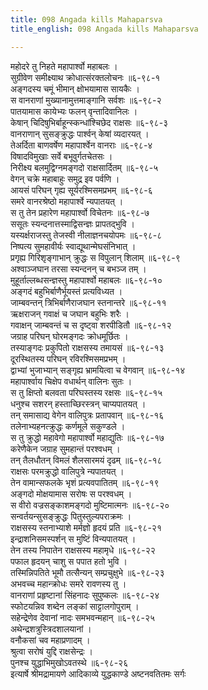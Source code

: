 ```yaml
---
title: 098 Angada kills Mahaparsva
title_english: 098 Angada kills Mahaparsva

---
```


<div class="audioEmbed"  caption="श्रीराम-हरिसीताराममूर्ति-घनपाठिभ्यां वचनम्" src="https://archive.org/download/Ramayana-recitation-Sriram-harisItArAmamUrti-Ghanapaati-v2/Kanda_6/Kanda_6_YK-098-Angada_kills_Mahaparsva_0.mp3"></div>

महोदरे तु निहते महापार्श्वो महाबलः ।  
सुग्रीवेण समीक्ष्याथ क्रोधात्संरक्तलोचनः ॥६-९८-१  
अङ्गदस्य चमूं भीमान् क्षोभयामास सायकैः ।  
स वानराणां मुख्यानामुत्तमाङ्गानि सर्वशः ॥६-९८-२  
पातयामास कायेभ्यः फलन् वृन्तादिवानिलः ।  
केषान् चिदिषुभिर्बाहून्स्कन्धांश्चिछेद राक्षसः ॥६-९८-३  
वानराणान् सुसङ्क्रुद्धः पार्श्वन् केषां व्यदारयत् ।  
तेअर्दिता बाणवर्षेण महापार्श्वेन वानराः ॥६-९८-४  
विषादविमुखाः सर्वे बभूवुर्गतचेतसः ।  
निरीक्ष्य बलमुद्विग्नमङ्गदो राक्षसार्दितम् ॥६-९८-५  
वेगन् चक्रे महाबाहुः समुद्र इव पर्वणि ।  
आयसं परिघन् गृह्य सूर्यरश्मिसमप्रभम् ॥६-९८-६  
समरे वानरश्रेष्ठो महापार्श्वे न्यपातयत् ।  
स तु तेन प्रहारेण महापार्श्वो विचेतनः ॥६-९८-७  
ससूतः स्यन्दनात्तस्माद्विसन्ज्ञः प्रापतद्भुवि ।  
यस्यर्क्षराजस्तु तेजस्वी नीलाज्ञनचयोपमः ॥६-९८-८  
निष्पत्य सुमहावीर्यः स्वाद्यूथान्मेघसंनिभात् ।  
प्रगृह्य गिरिशृङ्गाभान् क्रुद्धः स विपुलान् शिलाम् ॥६-९८-९  
अश्वाञ्जघान तरसा स्यन्दनन् च बभञ्ज तम् ।  
मुहूर्ताल्लब्धसन्ज्ञस्तु महापार्श्वो महाबलः ॥६-९८-१०  
अङ्गदं बहुभिर्बाणैर्भूयस्तं प्रत्यविध्यत ।  
जाम्बवन्तन् त्रिभिर्बाणैराजघान स्तनान्तरे ॥६-९८-११  
ऋक्षराजन् गवाक्षं च जघान बहुभिः शरैः ।  
गवाक्षन् जाम्बवन्तं च स दृष्ट्वा शरपीडितौ ॥६-९८-१२  
जग्राह परिघन् घोरमङ्गदः क्रोधमूर्छितः ।  
तस्याङ्गदः प्रकुपितो राक्षसस्य तमायसं ॥६-९८-१३  
दूरस्थितस्य परिघन् रविरश्मिसमप्रभम् ।  
द्वाभ्यां भुजाभ्यान् सङ्गृह्य भ्रामयित्वा च वेगवान् ॥६-९८-१४  
महापार्श्वाय चिक्षेप वधार्थन् वालिनः सुतः ।  
स तु क्षिप्तो बलवता परिघस्तस्य रक्षसः ॥६-९८-१५  
धनुश्च सशरन् हस्ताच्छिरस्त्रन् चाप्यपातयत् ।  
तन् समासाद्य वेगेन वालिपुत्रः प्रतापवान् ॥६-९८-१६  
तलेनाभ्यहनत्क्रुद्धः कर्णमूले सकुण्डले ।  
स तु क्रुद्धो महावेगो महापार्श्वो महाद्युतिः ॥६-९८-१७  
करेणैकेन जग्राह सुमहान्तं परश्वधम् ।  
तन् तैलधौतन् विमलं शैलसारमयं दृढम् ॥६-९८-१८  
राक्षसः परमक्रुद्धो वालिपुत्रे न्यपातयत् ।  
तेन वामान्सफलके भृशं प्रत्यवपातितम् ॥६-९८-१९  
अङ्गदो मोक्षयामास सरोषः स परश्वधम् ।  
स वीरो वज्रसङ्काशमङ्गदो मुष्टिमात्मनः ॥६-९८-२०  
सन्वर्तयन्सुसङ्क्रुद्धः पितुस्तुल्यपराक्रमः ।  
राक्षसस्य स्तनाभ्याशे मर्मज्ञो हृदयं प्रति ॥६-९८-२१  
इन्द्राशनिसमस्पर्शन् स मुष्टिं विन्यपातयत् ।  
तेन तस्य निपातेन राक्षसस्य महामृधे ॥६-९८-२२  
पफाल हृदयन् चाशु स पपात हतो भुवि ।  
तस्मिन्निपतिते भूमौ तत्सैन्यन् सम्प्रचुक्षुभे ॥६-९८-२३  
अभवच्च महान्क्रोधः समरे रावणस्य तु ।  
वानराणां प्रहृष्टानां सिंहनादः सुपुष्कलः ॥६-९८-२४  
स्फोटयन्निव शब्देन लङ्कां साट्टालगोपुराम् ।  
सहेन्द्रेणेव देवानां नादः समभवन्महान् ॥६-९८-२५  
अथेन्द्रशत्रुस्त्रिदशालयानां ।  
वनौकसां चव महाप्रणादम् ।  
श्रुत्वा सरोषं युद्दि राक्षसेन्द्रः ।  
पुनश्च युद्धाभिमुखोऽवतस्थे ॥६-९८-२६  
इत्यार्षे श्रीमद्रामायणे आदिकाव्ये युद्धकाण्डे अष्टनवतितमः सर्गः